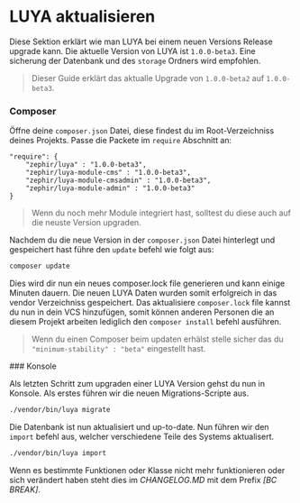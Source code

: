 LUYA aktualisieren
==================

Diese Sektion erklärt wie man LUYA bei einem neuen Versions Release upgrade kann. Die aktuelle Version von LUYA ist `1.0.0-beta3`. Eine sicherung der Datenbank und des `storage` Ordners wird empfohlen.

> Dieser Guide erklärt das aktualle Upgrade von `1.0.0-beta2` auf `1.0.0-beta3`.

### Composer

Öffne deine `composer.json` Datei, diese findest du im Root-Verzeichniss deines Projekts. Passe die Packete im `require` Abschnitt an:

```
"require": {
    "zephir/luya" : "1.0.0-beta3",
    "zephir/luya-module-cms" : "1.0.0-beta3",
    "zephir/luya-module-cmsadmin" : "1.0.0-beta3",
    "zephir/luya-module-admin" : "1.0.0-beta3"
}
```

> Wenn du noch mehr Module integriert hast, solltest du diese auch auf die neuste Version upgraden.

Nachdem du die neue Version in der `composer.json` Datei hinterlegt und gespeichert hast führe den `update` befehl wie folgt aus:

```sh
composer update
```

Dies wird dir nun ein neues composer.lock file generieren und kann einige Minuten dauern. Die neuen LUYA Daten wurden somit erfolgreich in das vendor Verzeichniss gespeichert. Das aktualisiere `composer.lock` file kannst du nun in dein VCS hinzufügen, somit können anderen Personen die an diesem Projekt arbeiten lediglich den `composer install` befehl ausführen.

> Wenn du einen Composer beim updaten erhälst stelle sicher das du `"minimum-stability" : "beta"` eingestellt hast.

### Konsole

Als letzten Schritt zum upgraden einer LUYA Version gehst du nun in Konsole. Als erstes führen wir die neuen Migrations-Scripte aus.

```sh
./vendor/bin/luya migrate
```

Die Datenbank ist nun aktualisiert und up-to-date. Nun führen wir den `import` befehl aus, welcher verschiedene Teile des Systems aktualisert.

```sh
./vendor/bin/luya import
```

Wenn es bestimmte Funktionen oder Klasse nicht mehr funktionieren oder sich verändert haben steht dies im *CHANGELOG.MD* mit dem Prefix *[BC BREAK]*.

